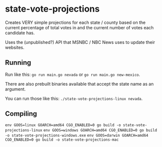 # state-vote-projections

Creates VERY simple projections for each state / county based on the current
percentage of total votes in and the current number of votes each candidate has.

Uses the (unpublished?) API that MSNBC / NBC News uses to update their websites.

## Running

Run like this: `go run main.go nevada` or `go run main.go new-mexico`.

There are also prebuilt binaries available that accept the state name as an argument.

You can run those like this: `./state-vote-projections-linux nevada`.

## Compiling
`env GOOS=linux GOARCH=amd64 CGO_ENABLED=0 go build -o state-vote-projections-linux`
`env GOOS=windows GOARCH=amd64 CGO_ENABLED=0 go build -o state-vote-projections-windows.exe`
`env GOOS=darwin GOARCH=amd64 CGO_ENABLED=0 go build -o state-vote-projections-mac`
